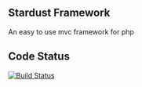 ## Stardust Framework ##
An easy to use mvc framework for php
## Code Status ##

[![Build Status](https://travis-ci.org/theil/stardust.svg?branch=master)](https://travis-ci.org/theil/stardust)